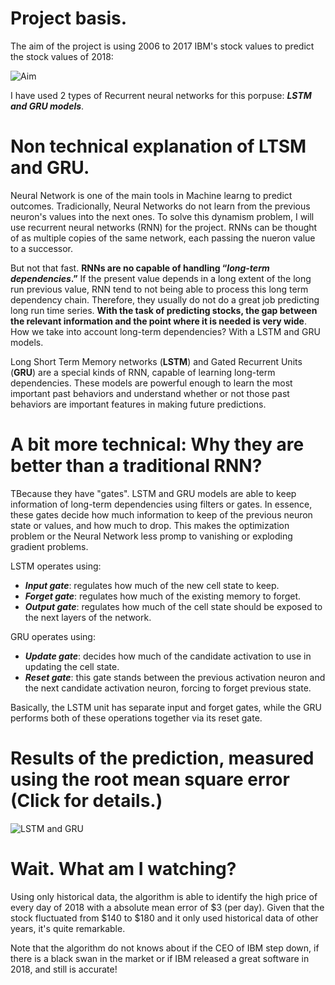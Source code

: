 # Project basis.

The aim of the project is using 2006 to 2017 IBM's stock values to predict the stock values of 2018:

![Aim](https://raw.githubusercontent.com/pipegalera/side_projects/master/stock_prices_prediction/figures/ibm_stock_price.png)

I have used 2 types of Recurrent neural networks for this porpuse: ***LSTM and GRU models***.

# Non technical explanation of LTSM and GRU.

Neural Network is one of the main tools in Machine learng to predict outcomes. Tradicionally, Neural Networks do not learn from the previous neuron's values into the next ones. To solve this dynamism problem,  I will use recurrent neural networks (RNN) for the project. RNNs can be thought of as multiple copies of the same network, each passing the nueron value to a successor.

But not that fast. **RNNs are no capable of handling “*long-term dependencies*.”** If the present value depends in a long extent of the long run previous value, RNN tend to not being able to process this long term dependency chain. Therefore, they usually do not do a great job predicting long run time series. **With the task of predicting stocks, the  gap between the relevant information and the point where it is needed is very wide**. How we take into account long-term dependencies? With a LSTM and GRU models.

Long Short Term Memory networks (**LSTM**) and Gated Recurrent Units (**GRU**) are a special kinds of RNN, capable of learning long-term dependencies. These models are powerful enough to learn the most important past behaviors and understand whether or not those past behaviors are important features in making future predictions.

# A bit more technical: Why they are better than a traditional RNN?

TBecause they have "gates". LSTM and GRU models are able to keep information of long-term dependencies using filters or gates. In essence, these gates decide how much information to keep of the previous neuron state or values, and how much to drop. This makes the optimization problem or the Neural Network less promp to vanishing or exploding gradient problems.

LSTM operates using:

- ***Input gate***: regulates how much of the new cell state to keep.
- ***Forget gate***: regulates how much of the existing memory to forget.
- ***Output gate***: regulates how much of the cell state should be exposed to the next layers of the network.

GRU operates using:

- ***Update gate***: decides how much of the candidate activation to use in updating the cell state.
- ***Reset gate***: this gate stands between the previous activation neuron and the next candidate activation neuron, forcing to forget previous state.

Basically, the LSTM unit has separate input and forget gates, while the GRU performs both of these operations together via its reset gate.


# Results of the prediction, measured using the root mean square error (Click for details.)

![LSTM and GRU](https://raw.githubusercontent.com/pipegalera/side_projects/master/stock_prices_prediction/figures/stock_price_pred.jpg)

# Wait. What am I watching?

Using only historical data, the algorithm is able to identify the high price of every day of 2018 with a absolute mean error of $3 (per day). Given that the stock fluctuated from $140 to $180 and it only used historical data of other years, it's quite remarkable.

Note that the algorithm do not knows about if the CEO of IBM step down, if there is a black swan in the market or if IBM released a great software in 2018, and still is accurate!  
